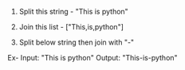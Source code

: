 1. Split this string - "This is python"

2. Join this list - ["This,is,python"]

3. Split below string then join with "-"

Ex- 
Input: "This is python"
Output: "This-is-python"

